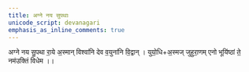 ```yaml
---
title: अग्ने नय सुपथाः
unicode_script: devanagari
emphasis_as_inline_comments: true
---
```

अग्ने नय सु॒पथा रा॒ये अ॒स्मान्
विश्वा॑नि देव व॒युना॑नि वि॒द्वान् ।
 युयो॒धि+अ॒स्मज् जुहुरा॒णम् एनो
भूयि॑ष्ठां ते॒ नम॑उक्तिं विधेम ।।